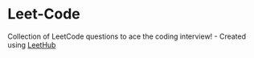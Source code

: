 # Leet-Code
Collection of LeetCode questions to ace the coding interview! - Created using [LeetHub](https://github.com/QasimWani/LeetHub)
